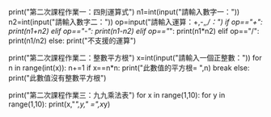 print("第二次課程作業一：四則運算式")
n1=int(input("請輸入數字一："))
n2=int(input("請輸入數字二："))
op=input("請輸入運算：+,-,*,/：")
if op=="+":
     print(n1+n2)
elif op=="-":
     print(n1-n2)
elif op=="*":
     print(n1*n2)
elif op=="/":
     print(n1/n2)
else:
     print("不支援的運算")


print("第二次課程作業二：整數平方根")
x=int(input("請輸入一個正整數："))
for n in range(int(x)):
     n+=1
     if x==n*n:
         print("此數值的平方根=  ",n)
         break
else:
         print("此數值沒有整數平方根")


print("第二次課程作業三：九九乘法表")
for x in range(1,10):
     for y in range(1,10):
         print(x,"*",y," =",x*y)
